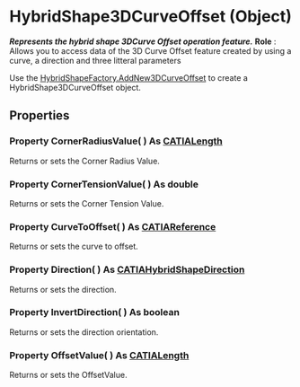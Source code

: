 # HybridShape3DCurveOffset (Object)

**_Represents the hybrid shape 3DCurve Offset operation feature._**
**Role** : Allows you to access data of the 3D Curve Offset feature created by using a curve, a direction and three litteral parameters

Use the [HybridShapeFactory.AddNew3DCurveOffset](../GSMInterfaces/interface_HybridShapeFactory_68680.htm#AddNew3DCurveOffset) to create a HybridShape3DCurveOffset object.

## Properties

### Property **CornerRadiusValue**( ) As [CATIALength](../KnowledgeInterfaces/interface_Length_8108.md)

Returns or sets the Corner Radius Value.  
### Property **CornerTensionValue**( ) As double

Returns or sets the Corner Tension Value.  
### Property **CurveToOffset**( ) As [CATIAReference](../InfInterfaces/interface_Reference_17481.md)

Returns or sets the curve to offset.  
### Property **Direction**( ) As [CATIAHybridShapeDirection](../GSMInterfaces/interface_HybridShapeDirection_84226.md)

Returns or sets the direction.  
### Property **InvertDirection**( ) As boolean

Returns or sets the direction orientation.  
### Property **OffsetValue**( ) As [CATIALength](../KnowledgeInterfaces/interface_Length_8108.md)

Returns or sets the OffsetValue.